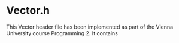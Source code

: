 # Vector.h
This Vector header file has been implemented as part of the Vienna University course Programming 2. It contains 
